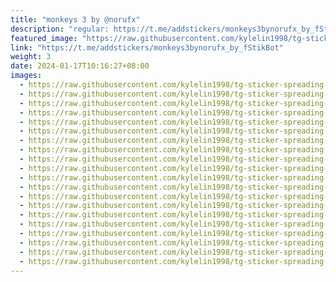 ```yaml
---
title: "monkeys 3 by @norufx"
description: "regular: https://t.me/addstickers/monkeys3bynorufx_by_fStikBot"
featured_image: "https://raw.githubusercontent.com/kylelin1998/tg-sticker-spreading-worldwide-images/main/img/7da8a7d0-cd0d-427a-b81d-0d2125c794eb.jpg"
link: "https://t.me/addstickers/monkeys3bynorufx_by_fStikBot"
weight: 3
date: 2024-01-17T10:16:27+08:00
images:
  - https://raw.githubusercontent.com/kylelin1998/tg-sticker-spreading-worldwide-images/main/img/7da8a7d0-cd0d-427a-b81d-0d2125c794eb.jpg
  - https://raw.githubusercontent.com/kylelin1998/tg-sticker-spreading-worldwide-images/main/img/0d5428ed-5209-4a1f-89ee-2b43bef054a1.jpg
  - https://raw.githubusercontent.com/kylelin1998/tg-sticker-spreading-worldwide-images/main/img/e7d1baed-0e46-4a75-bd1a-056a901ad81f.jpg
  - https://raw.githubusercontent.com/kylelin1998/tg-sticker-spreading-worldwide-images/main/img/f70ffa01-e4f7-4a32-b090-ccfca92b3623.jpg
  - https://raw.githubusercontent.com/kylelin1998/tg-sticker-spreading-worldwide-images/main/img/707e62a6-61b2-4142-a5a1-6bd1f6fbc829.jpg
  - https://raw.githubusercontent.com/kylelin1998/tg-sticker-spreading-worldwide-images/main/img/493b1db3-371f-4097-9768-9a9f86ff0f64.jpg
  - https://raw.githubusercontent.com/kylelin1998/tg-sticker-spreading-worldwide-images/main/img/8ba39340-e405-4b29-8b75-8cd3e1718c74.jpg
  - https://raw.githubusercontent.com/kylelin1998/tg-sticker-spreading-worldwide-images/main/img/8353d6d7-5000-47ab-9b63-34acfa7fcd34.jpg
  - https://raw.githubusercontent.com/kylelin1998/tg-sticker-spreading-worldwide-images/main/img/04a3287b-f038-475d-bf74-c9bd682dc946.jpg
  - https://raw.githubusercontent.com/kylelin1998/tg-sticker-spreading-worldwide-images/main/img/60763ee9-e7b6-46a1-b2d8-4caf2ed695c4.jpg
  - https://raw.githubusercontent.com/kylelin1998/tg-sticker-spreading-worldwide-images/main/img/7577ce0f-88d6-4a98-9a87-69d9e28137b5.jpg
  - https://raw.githubusercontent.com/kylelin1998/tg-sticker-spreading-worldwide-images/main/img/f2b0994d-0d64-4143-a31a-984bc0a9b49e.jpg
  - https://raw.githubusercontent.com/kylelin1998/tg-sticker-spreading-worldwide-images/main/img/61e3321d-29e6-460b-8156-a14199a0358d.jpg
  - https://raw.githubusercontent.com/kylelin1998/tg-sticker-spreading-worldwide-images/main/img/02a75a56-6724-43cd-86b5-ab61643d0785.jpg
  - https://raw.githubusercontent.com/kylelin1998/tg-sticker-spreading-worldwide-images/main/img/9f1df215-a28c-4694-99e4-b907b37803ec.jpg
  - https://raw.githubusercontent.com/kylelin1998/tg-sticker-spreading-worldwide-images/main/img/6fad6223-c8b8-4b05-8ceb-9329db973b96.jpg
  - https://raw.githubusercontent.com/kylelin1998/tg-sticker-spreading-worldwide-images/main/img/c8d460e9-5111-46d3-9cdc-54ffc7e76e09.jpg
  - https://raw.githubusercontent.com/kylelin1998/tg-sticker-spreading-worldwide-images/main/img/cd89abb5-ac4a-45b0-9843-be7b4cf675ff.jpg
  - https://raw.githubusercontent.com/kylelin1998/tg-sticker-spreading-worldwide-images/main/img/1eb1c8d9-e733-4791-8516-31260fc61295.jpg
  - https://raw.githubusercontent.com/kylelin1998/tg-sticker-spreading-worldwide-images/main/img/d41eb5e2-7ed8-493e-bbb5-8c30587b5f0f.jpg
---
```

